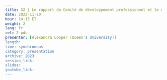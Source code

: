 ```yaml
---
title: S2 | Le rapport du Comité de développement professionnel et le dépôt des documents de formation de l'IDD
date: 2023-11-20
hour: 14:15 ET
weight: 2
lang: fr
ref: 2-pdc
presenter: [Alexandra Cooper (Queen's University)]
length:
time: synchronous
category: presentation
archive: 2023
session_link:
slides:
youtube_link:
---
```

